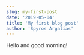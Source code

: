 ```yaml
---
slug: my-first-post
date: '2019-05-04'
title: 'My first blog post'
author: 'Spyros Argalias'
---
```


Hello and good morning!
